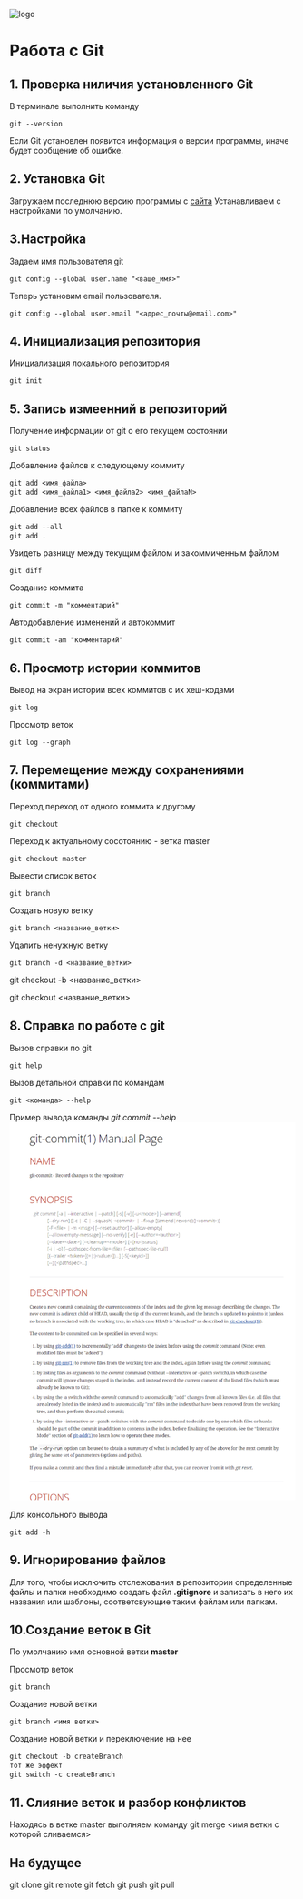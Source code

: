 ![logo](.\images\logo@2x.png)
# Работа с Git
## 1. Проверка ниличия установленного Git
В терминале выполнить команду 
```
git --version
```
Если Git установлен появится информация о версии программы, иначе будет сообщение об ошибке.

## 2. Установка Git
Загружаем последнюю версию программы с [сайта](https://git-scm.com/downloads)
Устанавливаем с настройками по умолчанию.


## 3.Настройка
Задаем имя пользователя git
```
git config --global user.name "<ваше_имя>"
```
Теперь установим email пользователя. 
```
git config --global user.email "<адрес_почты@email.com>"
```
## 4. Инициализация репозитория
Инициализация локального репозитория
```
git init
```

## 5. Запись измеенний в репозиторий
Получение информации от git о его текущем состоянии
```
git status
```
Добавление файлов к следующему коммиту
```
git add <имя_файла> 
git add <имя_файла1> <имя_файла2> <имя_файлаN>
```
Добавление всех файлов в папке к коммиту
```
git add --all
git add .
```
Увидеть разницу между текущим файлом и закоммиченным файлом
```
git diff
```
Создание коммита 
```
git commit -m "комментарий"
```
Автодобавление изменений и автокоммит 
```
git commit -am "комментарий"
```

## 6. Просмотр истории коммитов
Вывод на экран истории всех коммитов с их хеш-кодами
```
git log 
```
Просмотр веток
```
git log --graph
```
## 7. Перемещение между сохранениями (коммитами)
Переход переход от одного коммита к другому
```
git checkout 
```
Переход к актуальному сосотоянию - ветка master
```
git checkout master
```
Вывести список веток
```
git branch 
```
Создать новую ветку
```
git branch <название_ветки>
```
Удалить ненужную ветку
```
git branch -d <название_ветки>
```

git checkout -b <название_ветки>

git checkout <название_ветки>

## 8. Справка по работе с git

Вызов справки по git
```
git help
```
Вызов детальной справки по командам
```
git <команда> --help
```
Пример вывода команды *git commit --help*
![alt text](image.png)

Для консольного вывода
```
git add -h
```
## 9. Игнорирование файлов 
Для того, чтобы исключить отслежования в репозитории определенные файлы и папки необходимо создать файл **.gitignore** и записать в него их названия или шаблоны, соответсвующие таким файлам или папкам.

## 10.Создание веток в Git
По умолчанию имя основной ветки **master**

Просмотр веток
```
git branch
```
Создание новой ветки
```
git branch <имя ветки>
```

Создание новой ветки и переключение на нее
```
git checkout -b createBranch 
тот же эффект
git switch -c createBranch
```

## 11. Слияние веток и разбор конфликтов

Находясь в ветке master выполняем команду 
git merge <имя ветки с которой сливаемся>



## На будущее
git clone
git remote
git fetch
git push
git pull

